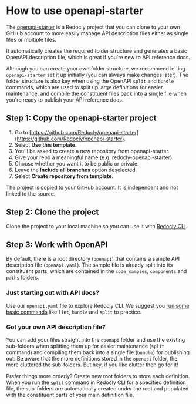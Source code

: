 # How to use openapi-starter

The [openapi-starter](https://github.com/Redocly/openapi-starter) is a Redocly project that you can clone to your own GitHub account to more easily manage API description files either as single files or multiple files.

It automatically creates the required folder structure and generates a basic OpenAPI description file, which is great if you're new to API reference docs.

Although you can create your own folder structure, we recommend letting `openapi-starter` set it up initially (you can always make changes later). The folder structure is also key when using the OpenAPI `split` and `bundle` commands, which are used to split up large definitions for easier maintenance, and compile the constituent files back into a single file when you're ready to publish your API reference docs.

## Step 1: Copy the openapi-starter project

1. Go to [https://github.com/Redocly/openapi-starter](https://github.com/Redocly/openapi-starter).
2. Select **Use this template**.
3. You’ll be asked to create a new repository from openapi-starter.
4. Give your repo a meaningful name (e.g. redocly-openapi-starter).
5. Choose whether you want it to be public or private.
6. Leave the **Include all branches** option deselected.
7. Select **Create repository from template**.

The project is copied to your GitHub account. It is independent and not linked to the source.

## Step 2: Clone the project

Clone the project to your local machine so you can use it with [Redocly CLI](quickstart.md).

## Step 3: Work with OpenAPI

By default, there is a root directory (`openapi`) that contains a sample API description file (`openapi.yaml`). The sample file is already split into its constituent parts, which are contained in the `code_samples`, `components` and `paths` folders.

### Just starting out with API docs?

Use our `openapi.yaml` file to explore Redocly CLI. We suggest you [run some basic commands](quickstart.md) like `lint`, `bundle` and `split` to practice.

### Got your own API description file?

You can add your files straight into the `openapi` folder and use the existing sub-folders when splitting them up for easier maintenance (`split` command) and compiling them back into a single file (`bundle`) for publishing out. Be aware that the more definitions stored in the `openapi` folder, the more cluttered the sub-folders. But hey, if you like clutter then go for it!

Prefer things more orderly? Create new root folders to store each definition. When you run the `split` command in Redocly CLI for a specified definition file, the sub-folders are automatically created under the root and populated with the constituent parts of your main definition file.
